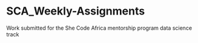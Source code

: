 # SCA_Weekly-Assignments
Work submitted for the She Code Africa mentorship program data science track
